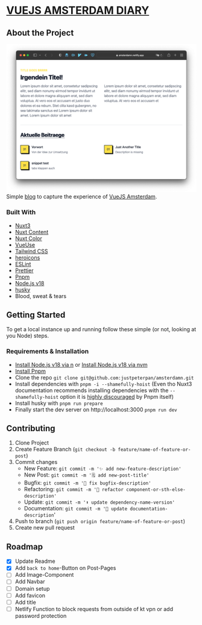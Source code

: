 # [VUEJS AMSTERDAM DIARY](https://vuejs.amsterdam/)

## About the Project

![Website Screenshot](docs/screenshot.png)
Simple [blog](https://amsterdamn.netlify.app/) to capture the experience of [VueJS Amsterdam](https://vuejs.amsterdam/).

### Built With

- [Nuxt3](https://v3.nuxtjs.org/)
- [Nuxt Content](https://content.nuxtjs.org/)
- [Nuxt Color](https://color-mode.nuxtjs.org/)
- [VueUse](https://vueuse.org/)
- [Tailwind CSS](https://tailwindcss.com/)
- [heroicons](https://heroicons.com/)
- [ESLint](https://eslint.org/)
- [Prettier](https://prettier.io/)
- [Pnpm](https://pnpm.io/)
- [Node.js v18](https://nodejs.org/en/)
- [husky](https://typicode.github.io/husky/)
- Blood, sweat & tears

## Getting Started

To get a local instance up and running follow these simple (or not, looking at you Node) steps.

### Requirements & Installation

- [Install Node.js v18 via n](https://github.com/tj/n) or [Install Node.js v18 via nvm](https://github.com/nvm-sh/nvm)
- [Install Pnpm](https://pnpm.io/installation)
- Clone the repo `git clone git@github.com:justpeterpan/amsterdamn.git`
- Install dependencies with `pnpm -i --shamefully-hoist` (Even tho Nuxt3 documentation recommends installing dependencies with the `--shamefully-hoist` option it is [highly discouraged](https://pnpm.io/cli/install#--shamefully-hoist) by Pnpm itself)
- Install husky with `pnpm run prepare`
- Finally start the dev server on http://localhost:3000 `pnpm run dev`

## Contributing

1. Clone Project
1. Create Feature Branch (`git checkout -b feature/name-of-feature-or-post`)
1. Commit changes
   - New Feature: `git commit -m '✨ add new-feature-description'`
   - New Post: `git commit -m '🗒️ add new-post-title'`
   - Bugfix: `git commit -m '🐛 fix bugfix-description'`
   - Refactoring: `git commit -m '🎨 refactor component-or-sth-else-description'`
   - Update: `git commit -m '⬆️ update dependency-name-version'`
   - Documentation: `git commit -m '📝 update documentation-description`'
1. Push to branch (`git push origin feature/name-of-feature-or-post`)
1. Create new pull request

## Roadmap

- [x] Update Readme
- [x] Add `back to home`-Button on Post-Pages
- [ ] Add Image-Component
- [ ] Add Navbar
- [ ] Domain setup
- [ ] Add favicon
- [ ] Add title
- [ ] Netlify Function to block requests from outside of kt vpn or add password protection
